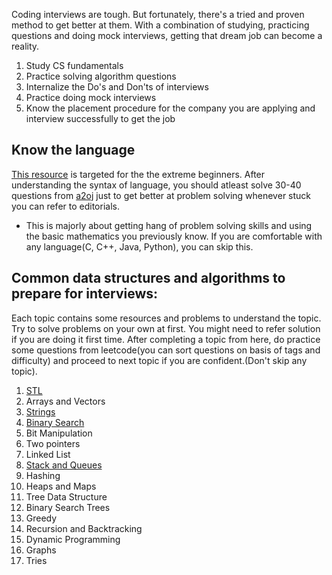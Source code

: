 Coding interviews are tough. But fortunately, there's a tried and proven method to get better at them. With a combination of studying, practicing questions and doing mock interviews, getting that dream job can become a reality.

1. Study CS fundamentals
2. Practice solving algorithm questions
3. Internalize the Do's and Don'ts of interviews
4. Practice doing mock interviews
5. Know the placement procedure for the company you are applying and interview successfully to get the job

## Know the language

[This resource](https://docs.google.com/document/d/1tGSeFzLYHqavsU7EVcC_core3MSsipGn9sEgyeLNLik/edit?usp=sharing) is targeted for the the extreme beginners. 
After understanding the syntax of language, you should atleast solve 30-40 questions from [a2oj](https://www.a2oj.com/Ladder5.html) just to get better at problem solving whenever stuck you can refer to editorials.

* This is majorly about getting hang of problem solving skills and using the basic mathematics you previously know. If you are comfortable with any language(C, C++, Java, Python), you can skip this.


## Common data structures and algorithms to prepare for interviews:

Each topic contains some resources and problems to understand the topic. Try to solve problems on your own at first. You might need to refer solution if you are doing it first time. After completing a topic from here, do practice some questions from leetcode(you can sort questions on basis of tags and difficulty) and proceed to next topic if you are confident.(Don't skip any topic).

1. [STL](Standard_Template_Library_STL.md)
2. Arrays and Vectors
3. [Strings](strings.md)
4. [Binary Search](binary_search.md)
5. Bit Manipulation
6. Two pointers
7. Linked List
8. [Stack and Queues](stacks.md)
9. Hashing
10. Heaps and Maps
11. Tree Data Structure
12. Binary Search Trees
13. Greedy
14. Recursion and Backtracking
15. Dynamic Programming
16. Graphs 
17. Tries
